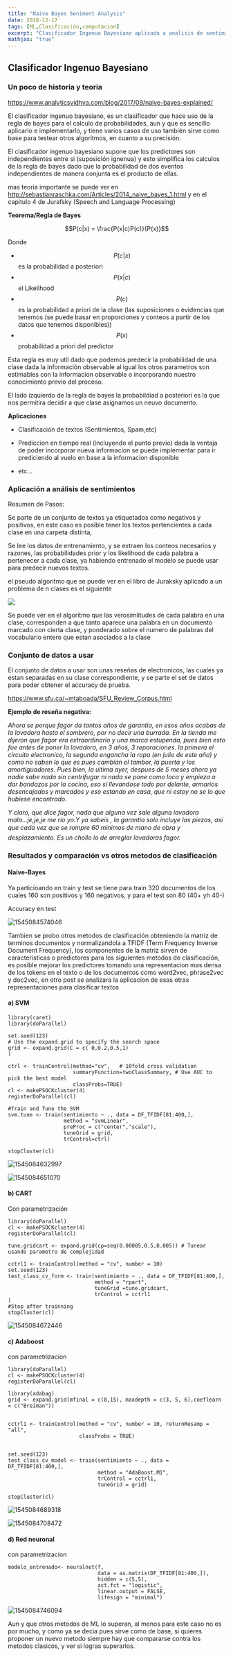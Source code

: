 ```yaml
---
title: "Naive Bayes Seniment Analysis"
date: 2018-12-17
tags: [ML,Clasificación,computacion]
excerpt: "Clasificador Ingenuo Bayesiano aplicado a analisis de sentimientos"
mathjax: "true"
---
```


## Clasificador Ingenuo Bayesiano

### Un poco de historia y teoria

https://www.analyticsvidhya.com/blog/2017/09/naive-bayes-explained/

El clasificador ingenuo bayesiano, es un clasificador que hace uso de la regla de bayes para el calculo de probabilidades, aun y que es sencillo aplicarlo e implementarlo, y tiene varios casos de uso también sirve como base para testear otros algoritmos, en cuanto a su precisión.

El clasificador ingenuo bayesiano supone que los predictores son independientes entre si (suposición ignenua) y esto simplifica los calculos de la regla de bayes dado que la probabilidad de dos eventos independientes de manera conjunta es el producto de ellas.

mas teoria importante se puede ver en http://sebastianraschka.com/Articles/2014_naive_bayes_1.html y en el capitulo 4 de Jurafsky (Speech and Language Processing)

**Teorema/Regla de Bayes**

$$P(c|x) = \frac{P(x|c)P(c)}{P(x)}$$

Donde 

* $$P(c|x)$$ es la probabilidad a posteriori
* $$P(x|c)$$ el Likelihood
* $$P(c)$$ es la probabilidad a priori de la clase (las suposiciones o evidencias que tenemos (se puede basar en proporciones y conteos a partir de los datos que tenemos disponibles))
* $$P(x)$$ probabilidad a priori del predictor

Esta regla es muy util dado que podemos predecir la probabilidad de una clase dada la información observable al igual los otros parametros son estimables con la informacion observable o incorporando nuestro conocimiento previo del proceso.

El lado izquierdo de la regla de bayes la probabildiad a posteriori es la que nos permitira decidir a que clase asignamos un neuvo documento.

**Aplicaciones**

* Clasificación de textos (Sentimientos, Spam,etc)

* Prediccion en tiempo real (incluyendo el punto previo) dada la ventaja de poder incorporar nueva informacion se puede implementar para ir prediciendo al vuelo en base a la informacion disponible
* etc...

### Aplicación a análisis de sentimientos

Resumen  de Pasos:

Se parte de  un conjunto de textos ya etiquetados como negativos y positivos, en este caso es posible tener los textos pertencientes a cada clase en una carpeta distinta,

Se lee los datos de entrenamiento, y se extraen los conteos necesarios y razones, las probabilidades prior y los likelihood de cada palabra a pertenecer a cada clase, ya habiendo entrenado el modelo se puede usar para predecir nuevos textos.

el pseudo algoritmo que se puede ver en el libro de Juraksky aplicado a un problema de n clases es el siguiente

![](https://i.imgur.com/m4QfyOg.png)

Se puede ver en el algoritmo que las verosimlitudes de cada palabra en una clase, corresponden a que tanto aparece una palabra en un documento marcado con cierta clase, y ponderado sobre el numero de palabras del vocabulario entero que estan asociados a la clase

### Conjunto de datos a usar

El conjunto de datos a usar son unas reseñas de electronicos, las cuales ya estan separadas en su clase correspondiente, y se parte el set de datos para poder obtener el accuracy de prueba.

https://www.sfu.ca/~mtaboada/SFU_Review_Corpus.html

**Ejemplo de reseña negativa:**

*Ahora se porque fagor da tantos años de garantia, en esos años acabas de la lavadora hasta el sombrero, por no decir una burrada. En la tienda me dijeron que fagor era extraordinario y una marca estupenda, pues bien esto fue antes de poner la lavadora, en 3 años, 3 reparaciones. la primera el circuito electronico, la segunda engancha la ropa (en julio de este año) y como no saben lo que es pues cambian el tambor, la puerta y los amortiguadores. Pues bien, la ultima ayer, despues de 5 meses ahora ya nadie sabe nada sin centrifugar ni nada se pone como loca y empieza a dar bandazos por la cocina, eso sí llevandose todo por delante, armarios desencajados y marcados y eso estando en casa, que ni estoy no se lo que hubiese encontrado.*

*Y claro, que dice fagor, nada que alguna vez sale alguna lavadora mala...je,je,je me rio yo.Y ya sabeis , la garantia solo incluye las piezas, asi que cada vez que se rompre 60 minimos de mano de obra y desplazamiento. Es un chollo lo de arreglar lavadoras fagor.* 

### Resultados y comparación vs otros metodos de clasificación

#### Naive-Bayes

Ya particioando en train y test se tiene para train 320 documentos de los cuales 160 son positivos y 160 negativos, y para el test son 80 (40+ yh 40-)

Accuracy en test

![1545084574046](https://i.imgur.com/2n6tDqD.png)

Tambien se probo otros metodos de clasificación obteniendo la matriz de terminos documentos y normalizandola a TFIDF (Term Frequency Inverse Document Frequency), los componentes de la matriz sirven de caracteristicas o predictores para los siguientes metodos de clasificación, es posible mejorar los predictores tomando una representacion mas densa de los tokens en el texto o de los documentos como word2vec, phrase2vec y doc2vec, en otro post se analizara la aplicacion de esas otras representaciones para clasificar textos

#### a) SVM

```
library(caret)
library(doParallel)

set.seed(123)
# Use the expand.grid to specify the search space 
grid <- expand.grid(C = c( 0,0.2,0.5,1)
)

ctrl <- trainControl(method="cv",   # 10fold cross validation
                     summaryFunction=twoClassSummary, # Use AUC to pick the best model
                     classProbs=TRUE)
cl <- makePSOCKcluster(4)
registerDoParallel(cl)  

#Train and Tune the SVM
svm.tune <- train(sentimiento ~ ., data = DF_TFIDF[81:400,], 
                  method = "svmLinear",
                  preProc = c("center","scale"),
                  tuneGrid = grid,
                  trControl=ctrl)

stopCluster(cl)
```

![1545084632997](https://i.imgur.com/RklaoFH.png)



![1545084651070](https://i.imgur.com/gR9kHY7.png)

#### b) CART 

Con parametrización

```
library(doParallel)
cl <- makePSOCKcluster(4)
registerDoParallel(cl)  

tune.gridcart <- expand.grid(cp=seq(0.00005,0.5,0.005)) # Tunear usando parametro de complejidad

cctrl1 <- trainControl(method = "cv", number = 10)
set.seed(123)
test_class_cv_form <- train(sentimiento ~ ., data = DF_TFIDF[81:400,], 
                            method = "rpart", 
                            tuneGrid =tune.gridcart,
                            trControl = cctrl1
)
#Stop after trainning
stopCluster(cl)
```

![1545084672446](https://i.imgur.com/9DDVEgZ.png)

#### c) Adaboost

con parametrizacion

```
library(doParallel)
cl <- makePSOCKcluster(4)
registerDoParallel(cl)

library(adabag)
grid <- expand.grid(mfinal = c(8,15), maxdepth = c(3, 5, 6),coeflearn = c("Breiman"))


cctrl1 <- trainControl(method = "cv", number = 10, returnResamp = "all",
                       classProbs = TRUE)


set.seed(123)
test_class_cv_model <- train(sentimiento ~ ., data = DF_TFIDF[81:400,], 
                             method = "AdaBoost.M1", 
                             trControl = cctrl1,
                             tuneGrid = grid)

stopCluster(cl)
```

![1545084689318](https://i.imgur.com/J5554Kr.png)

![1545084708472](https://i.imgur.com/qRY8rgF.png)

#### d) Red neuronal

con parametrizacion

```
modelo_entrenado<- neuralnet(f,
                             data = as.matrix(DF_TFIDF[81:400,]),
                             hidden = c(5,5),
                             act.fct = "logistic",
                             linear.output = FALSE,
                             lifesign = "minimal")
```



![1545084746094](https://i.imgur.com/3s47Mrr.png)



Aun y que otros metodos de ML lo superan, al menos para este caso no es por mucho, y como ya se decia pues sirve como de base, si quieres proponer un nuevo metodo siempre hay que compararse contra los metodos clasicos, y ver si logras superarlos.